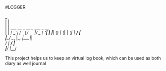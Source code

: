 #LOGGER


  _                                  
 | |                                 
 | |     ___   __ _  __ _  ___ _ __  
 | |    / _ \ / _` |/ _` |/ _ \ '__| 
 | |___| (_) | (_| | (_| |  __/ |    
 |______\___/ \__, |\__, |\___|_|    
               __/ | __/ |           
              |___/ |___/            


This project helps us to keep an virtual log book, which can be used as both diary as well journal
